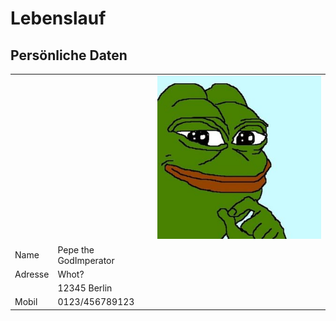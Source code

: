 # Lebenslauf
## Persönliche Daten

<table>	
	
   <tr>
	<td></td>
	<td></td>
	<td><img src="Bild.jpg" alt="Profilbild">  </td>
   </tr>
    <tr>
        <td>Name</td>
	<td>Pepe the GodImperator</td>
    </tr>
    <tr>
	<td>Adresse</td>
        <td>Whot?</td>
    </tr>
    <tr>
        <td></td>
	<td>12345 Berlin</td>
    </tr>
    <tr>
	<td>Mobil</td>
        <td>0123/456789123</td>
    </tr>

	
</table>

